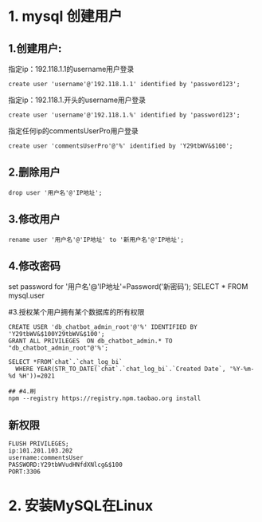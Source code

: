 # 1. mysql 创建用户

## 1.创建用户:

 指定ip：192.118.1.1的username用户登录

```
create user 'username'@'192.118.1.1' identified by 'password123';
```
指定ip：192.118.1.开头的username用户登录

```
create user 'username'@'192.118.1.%' identified by 'password123';
```
指定任何ip的commentsUserPro用户登录

```
create user 'commentsUserPro'@'%' identified by 'Y29tbWV&$100';
```
## 2.删除用户

```
drop user '用户名'@'IP地址';
```

## 3.修改用户

```
rename user '用户名'@'IP地址' to '新用户名'@'IP地址';
```
## 4.修改密码

set password for '用户名'@'IP地址'=Password('新密码');
SELECT * FROM mysql.user

#3.授权某个用户拥有某个数据库的所有权限

```
CREATE USER 'db_chatbot_admin_root'@'%' IDENTIFIED BY 'Y29tbWV&$100Y29tbWV&$100'; 
GRANT ALL PRIVILEGES  ON db_chatbot_admin.* TO "db_chatbot_admin_root"@'%';
```

```
SELECT *FROM`chat`.`chat_log_bi` 
  WHERE YEAR(STR_TO_DATE(`chat`.`chat_log_bi`.`Created Date`, '%Y-%m-%d %H'))=2021

## #4.刷
npm --registry https://registry.npm.taobao.org install
```

## 新权限

```
FLUSH PRIVILEGES;
ip:101.201.103.202
username:commentsUser
PASSWORD:Y29tbWVudHNfdXNlcg&$100
PORT:3306
```

# 2. 安装MySQL在Linux

